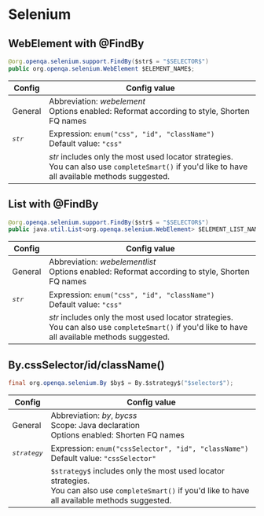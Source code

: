 <!--
Copyright 2021 Tamás Balog

Licensed under the Apache License, Version 2.0 (the "License");
you may not use this file except in compliance with the License.
You may obtain a copy of the License at

    http://www.apache.org/licenses/LICENSE-2.0

Unless required by applicable law or agreed to in writing, software
distributed under the License is distributed on an "AS IS" BASIS,
WITHOUT WARRANTIES OR CONDITIONS OF ANY KIND, either express or implied.
See the License for the specific language governing permissions and
limitations under the License.
-->

# Selenium

## WebElement with @FindBy

```java
@org.openqa.selenium.support.FindBy($str$ = "$SELECTOR$")
public org.openqa.selenium.WebElement $ELEMENT_NAME$;
```

| Config | Config value |
|---|---|
| General | Abbreviation: *webelement*<br>Options enabled: Reformat according to style, Shorten FQ names |
| <pre>$str$</pre> | Expression: `enum("css", "id", "className")`<br>Default value: `"css"` |
|  | $str$ includes only the most used locator strategies.<br>You can also use `completeSmart()` if you'd like to have all available methods suggested. |

## List with @FindBy

```java
@org.openqa.selenium.support.FindBy($str$ = "$SELECTOR$")
public java.util.List<org.openqa.selenium.WebElement> $ELEMENT_LIST_NAME$;
```

| Config | Config value |
|---|---|
| General | Abbreviation: *webelementlist*<br>Options enabled: Reformat according to style, Shorten FQ names |
| <pre>$str$</pre> | Expression: `enum("css", "id", "className")`<br>Default value: `"css"` |
|  | $str$ includes only the most used locator strategies.<br>You can also use `completeSmart()` if you'd like to have all available methods suggested. |  

## By.cssSelector/id/className()

```java
final org.openqa.selenium.By $by$ = By.$strategy$("$selector$");
```

| Config | Config value |
|---|---|
| General | Abbreviation: *by*, *bycss*<br>Scope: Java declaration<br>Options enabled: Shorten FQ names |
| <pre>$strategy$</pre> | Expression: `enum("cssSelector", "id", "className")`<br>Default value: `"cssSelector"` |
|  | `$strategy$` includes only the most used locator strategies.<br>You can also use `completeSmart()` if you'd like to have all available methods suggested. |
